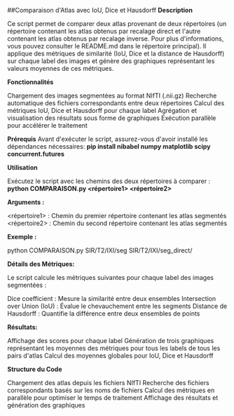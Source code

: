 ##Comparaison d'Atlas avec IoU, Dice et Hausdorff
**Description**

Ce script permet de comparer deux atlas provenant de deux répertoires (un répertoire contenant les atlas obtenus par recalage direct et l'autre contenant les atlas obtenus par recalage inverse. Pour plus d'informations, vous pouvez consulter le README.md dans le répertoire principal). Il applique des métriques de similarité (IoU, Dice et la distance de Hausdorff) sur chaque label des images et génère des graphiques représentant les valeurs moyennes de ces métriques.

**Fonctionnalités**

Chargement des images segmentées au format NIfTI (.nii.gz)
Recherche automatique des fichiers correspondants entre deux répertoires
Calcul des métriques IoU, Dice et Hausdorff pour chaque label
Agrégation et visualisation des résultats sous forme de graphiques
Exécution parallèle pour accélérer le traitement

**Prérequis**
Avant d'exécuter le script, assurez-vous d'avoir installé les dépendances nécessaires:
**pip install nibabel numpy matplotlib scipy concurrent.futures**

**Utilisation**

Exécutez le script avec les chemins des deux répertoires à comparer :
**python COMPARAISON.py <répertoire1> <répertoire2>**

**Arguments :**

<répertoire1> : Chemin du premier répertoire contenant les atlas segmentés
<répertoire2> : Chemin du second répertoire contenant les atlas segmentés

**Exemple :**

python COMPARAISON.py SIR/T2/IXI/seg SIR/T2/IXI/seg_direct/

**Détails des Métriques:**

Le script calcule les métriques suivantes pour chaque label des images segmentées :

Dice coefficient : Mesure la similarité entre deux ensembles
Intersection over Union (IoU) : Évalue le chevauchement entre les segments
Distance de Hausdorff : Quantifie la différence entre deux ensembles de points

**Résultats:**

Affichage des scores pour chaque label
Génération de trois graphiques représentant les moyennes des métriques pour tous les labels de tous les pairs d'atlas
Calcul des moyennes globales pour IoU, Dice et Hausdorff

**Structure du Code**

Chargement des atlas depuis les fichiers NIfTI
Recherche des fichiers correspondants basés sur les noms de fichiers
Calcul des métriques en parallèle pour optimiser le temps de traitement
Affichage des résultats et génération des graphiques
